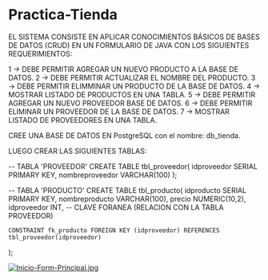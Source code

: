 # Practica-Tienda

EL SISTEMA CONSISTE EN APLICAR CONOCIMIENTOS BÁSICOS DE BASES DE DATOS (CRUD) EN UN FORMULARIO DE JAVA CON LOS SIGUIENTES REQUERIMIENTOS:

1 -> DEBE PERMITIR AGREGAR UN NUEVO PRODUCTO A LA BASE DE DATOS.
2 -> DEBE PERMITIR ACTUALIZAR EL NOMBRE DEL PRODUCTO.
3 -> DEBE PERMITIR ELIMMINAR UN PRODUCTO DE LA BASE DE DATOS.
4 -> MOSTRAR LISTADO DE PRODUCTOS EN UNA TABLA.
5 -> DEBE PERMITIR AGREGAR UN NUEVO PROVEEDOR BASE DE DATOS.
6 -> DEBE PERMITIR ELIMINAR UN PROVEEDOR DE LA BASE DE DATOS.
7 -> MOSTRAR LISTADO DE PROVEEDORES EN UNA TABLA.


CREE UNA BASE DE DATOS EN PostgreSQL con el nombre: db_tienda.

LUEGO CREAR LAS SIGUIENTES TABLAS:

-- TABLA 'PROVEEDOR'
CREATE TABLE tbl_proveedor(
	idproveedor SERIAL PRIMARY KEY,
	nombreproveedor VARCHAR(100)
);

-- TABLA 'PRODUCTO'
CREATE TABLE tbl_producto(
	idproducto SERIAL PRIMARY KEY,
	nombreproducto VARCHAR(100),
	precio NUMERIC(10,2),
	idproveedor INT, -- CLAVE FORANEA (RELACION CON LA TABLA PROVEEDOR)
	
	CONSTRAINT fk_producto FOREIGN KEY (idproveedor) REFERENCES tbl_proveedor(idproveedor)
);


[![Inicio-Form-Principal.jpg](https://i.postimg.cc/3N8JZ3p5/Inicio-Form-Principal.jpg)](https://postimg.cc/ftPNznBB)
